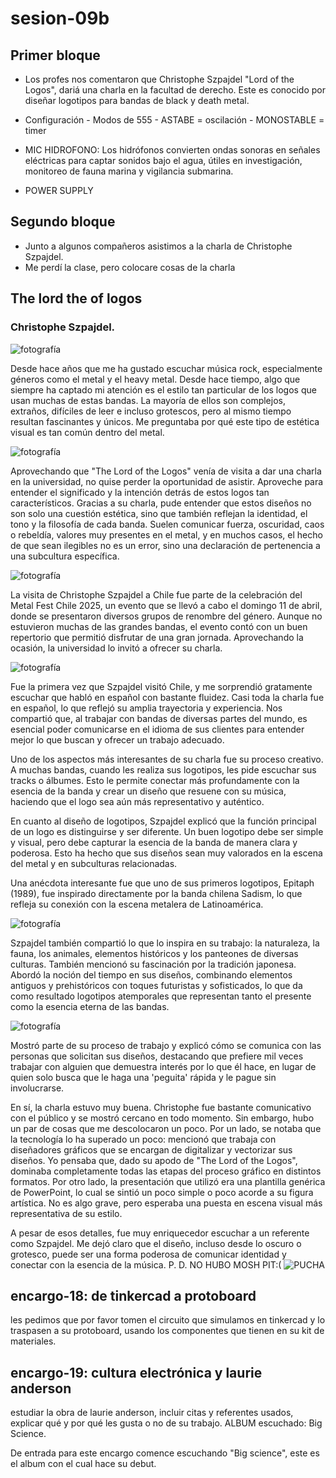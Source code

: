 # sesion-09b

## Primer bloque
- Los profes nos comentaron que Christophe Szpajdel "Lord of the Logos", dariá una charla en la facultad de derecho. Este es conocido por diseñar logotipos para bandas de black y death metal.
  
- Configuración - Modos de 555 - ASTABE = oscilación - MONOSTABLE = timer

- MIC HIDROFONO: Los hidrófonos convierten ondas sonoras en señales eléctricas para captar sonidos bajo el agua, útiles en investigación, monitoreo de fauna marina y vigilancia submarina.
- POWER SUPPLY

## Segundo bloque
- Junto a algunos compañeros asistimos a la charla de Christophe Szpajdel.
- Me perdí la clase, pero colocare cosas de la charla

## The lord the of logos
### Christophe Szpajdel.

![fotografía](./archivos/lordofthelogos.png)

Desde hace años que me ha gustado escuchar música rock, especialmente géneros como el metal y el heavy metal. Desde hace tiempo, algo que siempre ha captado mi atención es el estilo tan particular de los logos que usan muchas de estas bandas. La mayoría de ellos son complejos, extraños, difíciles de leer e incluso grotescos, pero al mismo tiempo resultan fascinantes y únicos. Me preguntaba por qué este tipo de estética visual es tan común dentro del metal.

![fotografía](./archivos/FOTOGRAFIACHARLA.jpeg)

Aprovechando que "The Lord of the Logos" venía de visita a dar una charla en la universidad, no quise perder la oportunidad de asistir. Aproveche para entender el significado y la intención detrás de estos logos tan característicos. Gracias a su charla, pude entender que estos diseños no son solo una cuestión estética, sino que también reflejan la identidad, el tono y la filosofía de cada banda. Suelen comunicar fuerza, oscuridad, caos o rebeldía, valores muy presentes en el metal, y en muchos casos, el hecho de que sean ilegibles no es un error, sino una declaración de pertenencia a una subcultura específica.

![fotografía](./archivos/logos.png)

La visita de Christophe Szpajdel a Chile fue parte de la celebración del Metal Fest Chile 2025, un evento que se llevó a cabo el domingo 11 de abril, donde se presentaron diversos grupos de renombre del género. Aunque no estuvieron muchas de las grandes bandas, el evento contó con un buen repertorio que permitió disfrutar de una gran jornada. Aprovechando la ocasión, la universidad lo invitó a ofrecer su charla.

![fotografía](./archivos/imagen_2025-05-13_023445768.png)

Fue la primera vez que Szpajdel visitó Chile, y me sorprendió gratamente escuchar que habló en español con bastante fluidez. Casi toda la charla fue en español, lo que reflejó su amplia trayectoria y experiencia. Nos compartió que, al trabajar con bandas de diversas partes del mundo, es esencial poder comunicarse en el idioma de sus clientes para entender mejor lo que buscan y ofrecer un trabajo adecuado.

Uno de los aspectos más interesantes de su charla fue su proceso creativo. A muchas bandas, cuando les realiza sus logotipos, les pide escuchar sus tracks o álbumes. Esto le permite conectar más profundamente con la esencia de la banda y crear un diseño que resuene con su música, haciendo que el logo sea aún más representativo y auténtico.

En cuanto al diseño de logotipos, Szpajdel explicó que la función principal de un logo es distinguirse y ser diferente. Un buen logotipo debe ser simple y visual, pero debe capturar la esencia de la banda de manera clara y poderosa. Esto ha hecho que sus diseños sean muy valorados en la escena del metal y en subculturas relacionadas.

Una anécdota interesante fue que uno de sus primeros logotipos, Epitaph (1989), fue inspirado directamente por la banda chilena Sadism, lo que refleja su conexión con la escena metalera de Latinoamérica.

![fotografía](./archivos/susinspiraciones.jpeg)

Szpajdel también compartió lo que lo inspira en su trabajo: la naturaleza, la fauna, los animales, elementos históricos y los panteones de diversas culturas. También mencionó su fascinación por la tradición japonesa. Abordó la noción del tiempo en sus diseños, combinando elementos antiguos y prehistóricos con toques futuristas y sofisticados, lo que da como resultado logotipos atemporales que representan tanto el presente como la esencia eterna de las bandas.

![fotografía](./archivos/inking,filling.jpeg)

Mostró parte de su proceso de trabajo y explicó cómo se comunica con las personas que solicitan sus diseños, destacando que prefiere mil veces trabajar con alguien que demuestra interés por lo que él hace, en lugar de quien solo busca que le haga una 'peguita' rápida y le pague sin involucrarse.

En sí, la charla estuvo muy buena. Christophe fue bastante comunicativo con el público y se mostró cercano en todo momento. Sin embargo, hubo un par de cosas que me descolocaron un poco. Por un lado, se notaba que la tecnología lo ha superado un poco: mencionó que trabaja con diseñadores gráficos que se encargan de digitalizar y vectorizar sus diseños. Yo pensaba que, dado su apodo de "The Lord of the Logos", dominaba completamente todas las etapas del proceso gráfico en distintos formatos. Por otro lado, la presentación que utilizó era una plantilla genérica de PowerPoint, lo cual se sintió un poco simple o poco acorde a su figura artística. No es algo grave, pero esperaba una puesta en escena visual más representativa de su estilo.

A pesar de esos detalles, fue muy enriquecedor escuchar a un referente como Szpajdel. Me dejó claro que el diseño, incluso desde lo oscuro o grotesco, puede ser una forma poderosa de comunicar identidad y conectar con la esencia de la música.
 P. D. NO HUBO MOSH PIT:(
![PUCHA](./archivos/MOSHPIT.png)


 


## encargo-18: de tinkercad a protoboard
les pedimos que por favor tomen el circuito que simulamos en tinkercad y lo traspasen a su protoboard, usando los componentes que tienen en su kit de materiales.

## encargo-19: cultura electrónica y laurie anderson
estudiar la obra de laurie anderson, incluir citas y referentes usados, explicar qué y por qué les gusta o no de su trabajo.
ALBUM escuchado: Big Science.

De entrada para este encargo comence escuchando "Big science", este es el album con el cual hace su debut. 


